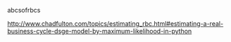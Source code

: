 abcsofrbcs

http://www.chadfulton.com/topics/estimating_rbc.html#estimating-a-real-business-cycle-dsge-model-by-maximum-likelihood-in-python

